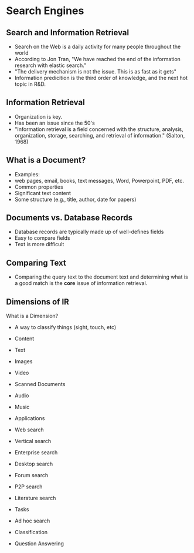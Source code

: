 # Search Engines

## Search and Information Retrieval

 - Search on the Web is a daily activity for many people throughout the world
 - According to Jon Tran, "We have reached the end of the information research with elastic search."
 - "The delivery mechanism is not the issue. This is as fast as it gets"
 - Information predicition is the third order of knowledge, and the next hot topic in R&D.

## Information Retrieval

 - Organization is key.
 - Has been an issue since the 50's
 - "Information retrieval is a field concerned with the structure, analysis, organization, storage, searching, and retrieval of information." (Salton, 1968)

## What is a Document?

 - Examples:
  - web pages, email, books, text messages, Word, Powerpoint, PDF, etc.
 - Common properties
  - Significant text content
  - Some structure (e.g., title, author, date for papers)

## Documents vs. Database Records

 - Database records are typically made up of well-defines fields
 - Easy to compare fields
 - Text is more difficult

## Comparing Text

 - Comparing the query text to the document text and determining what is a good match is the **core** issue of information retrieval.

## Dimensions of IR

 What is a Dimension?
 - A way to classify things (sight, touch, etc)

 - Content
  - Text
  - Images
  - Video
  - Scanned Documents
  - Audio
  - Music

 - Applications
  - Web search
  - Vertical search
  - Enterprise search
  - Desktop search
  - Forum search
  - P2P search
  - Literature search

 - Tasks
  - Ad hoc search
  - Classification
  - Question Answering 
